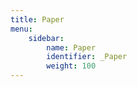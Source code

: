 ```yaml
---
title: Paper
menu: 
    sidebar:
        name: Paper
        identifier: _Paper
        weight: 100
---
```


